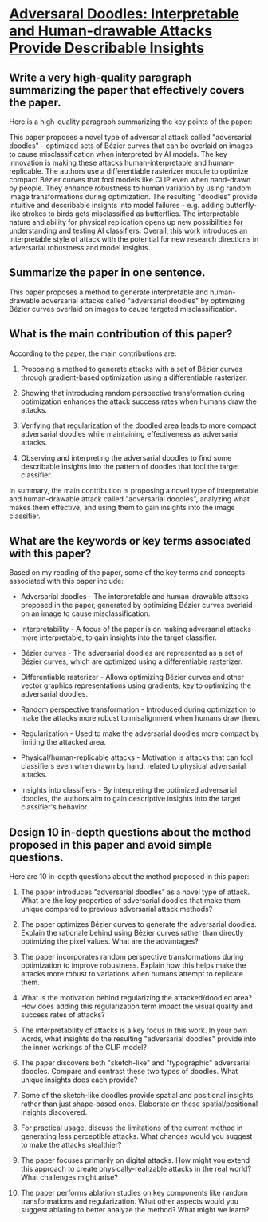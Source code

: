 # [Adversaral Doodles: Interpretable and Human-drawable Attacks Provide   Describable Insights](https://arxiv.org/abs/2311.15994)

## Write a very high-quality paragraph summarizing the paper that effectively covers the paper.

 Here is a high-quality paragraph summarizing the key points of the paper:

This paper proposes a novel type of adversarial attack called "adversarial doodles" - optimized sets of Bézier curves that can be overlaid on images to cause misclassification when interpreted by AI models. The key innovation is making these attacks human-interpretable and human-replicable. The authors use a differentiable rasterizer module to optimize compact Bézier curves that fool models like CLIP even when hand-drawn by people. They enhance robustness to human variation by using random image transformations during optimization. The resulting "doodles" provide intuitive and describable insights into model failures - e.g. adding butterfly-like strokes to birds gets misclassified as butterflies. The interpretable nature and ability for physical replication opens up new possibilities for understanding and testing AI classifiers. Overall, this work introduces an interpretable style of attack with the potential for new research directions in adversarial robustness and model insights.


## Summarize the paper in one sentence.

 This paper proposes a method to generate interpretable and human-drawable adversarial attacks called "adversarial doodles" by optimizing Bézier curves overlaid on images to cause targeted misclassification.


## What is the main contribution of this paper?

 According to the paper, the main contributions are:

1. Proposing a method to generate attacks with a set of Bézier curves through gradient-based optimization using a differentiable rasterizer. 

2. Showing that introducing random perspective transformation during optimization enhances the attack success rates when humans draw the attacks.

3. Verifying that regularization of the doodled area leads to more compact adversarial doodles while maintaining effectiveness as adversarial attacks.

4. Observing and interpreting the adversarial doodles to find some describable insights into the pattern of doodles that fool the target classifier.

In summary, the main contribution is proposing a novel type of interpretable and human-drawable attack called "adversarial doodles", analyzing what makes them effective, and using them to gain insights into the image classifier.


## What are the keywords or key terms associated with this paper?

 Based on my reading of the paper, some of the key terms and concepts associated with this paper include:

- Adversarial doodles - The interpretable and human-drawable attacks proposed in the paper, generated by optimizing Bézier curves overlaid on an image to cause misclassification.

- Interpretability - A focus of the paper is on making adversarial attacks more interpretable, to gain insights into the target classifier. 

- Bézier curves - The adversarial doodles are represented as a set of Bézier curves, which are optimized using a differentiable rasterizer.

- Differentiable rasterizer - Allows optimizing Bézier curves and other vector graphics representations using gradients, key to optimizing the adversarial doodles.

- Random perspective transformation - Introduced during optimization to make the attacks more robust to misalignment when humans draw them. 

- Regularization - Used to make the adversarial doodles more compact by limiting the attacked area.

- Physical/human-replicable attacks - Motivation is attacks that can fool classifiers even when drawn by hand, related to physical adversarial attacks.

- Insights into classifiers - By interpreting the optimized adversarial doodles, the authors aim to gain descriptive insights into the target classifier's behavior.


## Design 10 in-depth questions about the method proposed in this paper and avoid simple questions.

 Here are 10 in-depth questions about the method proposed in this paper:

1. The paper introduces "adversarial doodles" as a novel type of attack. What are the key properties of adversarial doodles that make them unique compared to previous adversarial attack methods? 

2. The paper optimizes Bézier curves to generate the adversarial doodles. Explain the rationale behind using Bézier curves rather than directly optimizing the pixel values. What are the advantages?

3. The paper incorporates random perspective transformations during optimization to improve robustness. Explain how this helps make the attacks more robust to variations when humans attempt to replicate them.

4. What is the motivation behind regularizing the attacked/doodled area? How does adding this regularization term impact the visual quality and success rates of attacks?

5. The interpretability of attacks is a key focus in this work. In your own words, what insights do the resulting "adversarial doodles" provide into the inner workings of the CLIP model?

6. The paper discovers both "sketch-like" and "typographic" adversarial doodles. Compare and contrast these two types of doodles. What unique insights does each provide? 

7. Some of the sketch-like doodles provide spatial and positional insights, rather than just shape-based ones. Elaborate on these spatial/positional insights discovered.

8. For practical usage, discuss the limitations of the current method in generating less perceptible attacks. What changes would you suggest to make the attacks stealthier?

9. The paper focuses primarily on digital attacks. How might you extend this approach to create physically-realizable attacks in the real world? What challenges might arise?

10. The paper performs ablation studies on key components like random transformations and regularization. What other aspects would you suggest ablating to better analyze the method? What might we learn?
